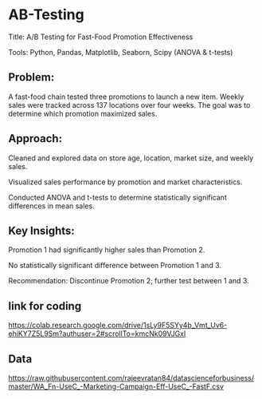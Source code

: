 # AB-Testing
Title: A/B Testing for Fast-Food Promotion Effectiveness

Tools: Python, Pandas, Matplotlib, Seaborn, Scipy (ANOVA & t-tests)

## Problem:

A fast-food chain tested three promotions to launch a new item. Weekly sales were tracked across 137 locations over four weeks. The goal was to determine which promotion maximized sales.

## Approach:

Cleaned and explored data on store age, location, market size, and weekly sales.

Visualized sales performance by promotion and market characteristics.

Conducted ANOVA and t-tests to determine statistically significant differences in mean sales.

 ## Key Insights:

Promotion 1 had significantly higher sales than Promotion 2.

No statistically significant difference between Promotion 1 and 3.

Recommendation: Discontinue Promotion 2; further test between 1 and 3.
## link for coding 
https://colab.research.google.com/drive/1sLy9F5SYy4b_Vmt_Uv6-ehiKY7Z5L9Sm?authuser=2#scrollTo=kmcNk09VJGxl

## Data
https://raw.githubusercontent.com/rajeevratan84/datascienceforbusiness/master/WA_Fn-UseC_-Marketing-Campaign-Eff-UseC_-FastF.csv


